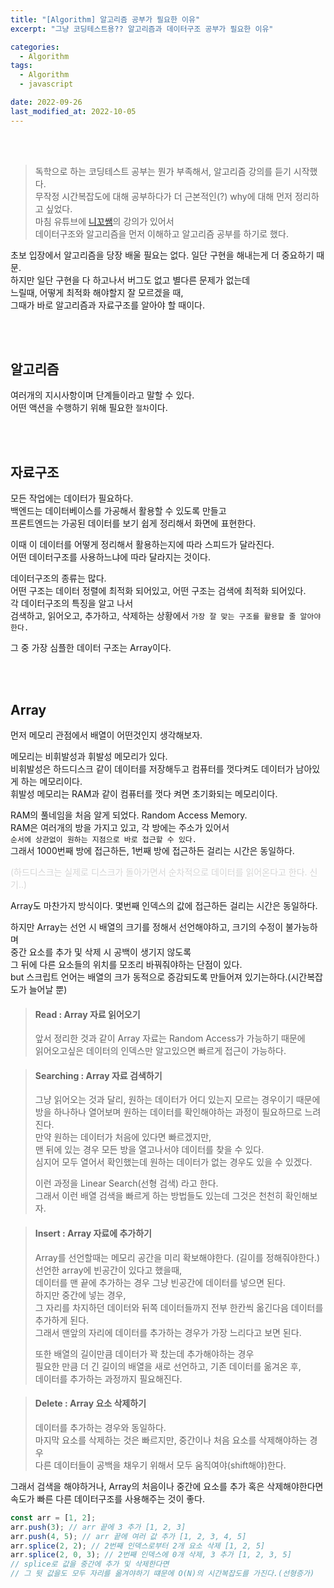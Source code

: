 ```yaml
---
title: "[Algorithm] 알고리즘 공부가 필요한 이유"
excerpt: "그냥 코딩테스트용?? 알고리즘과 데이터구조 공부가 필요한 이유"

categories:
  - Algorithm
tags:
  - Algorithm
  - javascript

date: 2022-09-26
last_modified_at: 2022-10-05
---
```


<br>
<br>

> 독학으로 하는 코딩테스트 공부는 뭔가 부족해서, 알고리즘 강의를 듣기 시작했다.<br>
> 무작정 시간복잡도에 대해 공부하다가 더 근본적인(?) why에 대해 먼저 정리하고 싶었다.<br>
> 마침 유튜브에 [니꼬쌤]의 강의가 있어서<br>
> 데이터구조와 알고리즘을 먼저 이해하고 알고리즘 공부를 하기로 했다.

초보 입장에서 알고리즘을 당장 배울 필요는 없다. 일단 구현을 해내는게 더 중요하기 때문.<br>
하지만 일단 구현을 다 하고나서 버그도 없고 별다른 문제가 없는데<br>
느릴때, 어떻게 최적화 해야할지 잘 모르겠을 때,<br>
그때가 바로 알고리즘과 자료구조를 알아야 할 때이다.

<br>
<br>

## 알고리즘

여러개의 지시사항이며 단계들이라고 말할 수 있다.<br>
어떤 액션을 수행하기 위해 필요한 `절차`이다.

<br>
<br>

## 자료구조

모든 작업에는 데이터가 필요하다.<br>
백엔드는 데이터베이스를 가공해서 활용할 수 있도록 만들고<br>
프론트엔드는 가공된 데이터를 보기 쉽게 정리해서 화면에 표현한다.

이때 이 데이터를 어떻게 정리해서 활용하는지에 따라 스피드가 달라진다.<br>
어떤 데이터구조를 사용하느냐에 따라 달라지는 것이다.

데이터구조의 종류는 많다.<br>
어떤 구조는 데이터 정렬에 최적화 되어있고, 어떤 구조는 검색에 최적화 되어있다.<br>
각 데이터구조의 특징을 알고 나서<br>
검색하고, 읽어오고, 추가하고, 삭제하는 상황에서 `가장 잘 맞는 구조를 활용할 줄 알아야한다.`

그 중 가장 심플한 데이터 구조는 Array이다.

<br>
<br>

## Array

먼저 메모리 관점에서 배열이 어떤것인지 생각해보자.

메모리는 비휘발성과 휘발성 메모리가 있다.<br>
비휘발성은 하드디스크 같이 데이터를 저장해두고 컴퓨터를 껏다켜도 데이터가 남아있게 하는 메모리이다.<br>
휘발성 메모리는 RAM과 같이 컴퓨터를 껏다 켜면 초기화되는 메모리이다.

RAM의 풀네임을 처음 알게 되었다. Random Access Memory.<br>
RAM은 여러개의 방을 가지고 있고, 각 방에는 주소가 있어서<br>
`순서에 상관없이 원하는 지점으로 바로 접근할 수 있다.`<br>
그래서 1000번째 방에 접근하든, 1번째 방에 접근하든 걸리는 시간은 동일하다.

<span style="color: #d6d6d6">(하드디스크는 실제로 디스크가 돌아가면서 순차적으로 데이터를 읽어온다고 한다. 신기..)</span>

Array도 마찬가지 방식이다. 몇번째 인덱스의 값에 접근하든 걸리는 시간은 동일하다.<br>

하지만 Array는 선언 시 배열의 크기를 정해서 선언해야하고, 크기의 수정이 불가능하며<br>
중간 요소를 추가 및 삭제 시 공백이 생기지 않도록<br>
그 뒤에 다른 요소들의 위치를 모조리 바꿔줘야하는 단점이 있다.<br>
but 스크립트 언어는 배열의 크가 동적으로 증감되도록 만들어져 있기는하다.(시간복잡도가 늘어날 뿐)<br>

> #### Read : Array 자료 읽어오기
>
> 앞서 정리한 것과 같이 Array 자료는 Random Access가 가능하기 때문에<br>
> 읽어오고싶은 데이터의 인덱스만 알고있으면 빠르게 접근이 가능하다.

> #### Searching : Array 자료 검색하기
>
> 그냥 읽어오는 것과 달리, 원하는 데이터가 어디 있는지 모르는 경우이기 때문에<br>
> 방을 하나하나 열어보며 원하는 데이터를 확인해야하는 과정이 필요하므로 느려진다.<br>
> 만약 원하는 데이터가 처음에 있다면 빠르겠지만,<br>
> 맨 뒤에 있는 경우 모든 방을 열고나서야 데이터를 찾을 수 있다.<br>
> 심지어 모두 열어서 확인했는데 원하는 데이터가 없는 경우도 있을 수 있겠다.
>
> 이런 과정을 Linear Search(선형 검색) 라고 한다.<br>
> 그래서 이런 배열 검색을 빠르게 하는 방법들도 있는데 그것은 천천히 확인해보자.

> #### Insert : Array 자료에 추가하기
>
> Array를 선언할때는 메모리 공간을 미리 확보해야한다. (길이를 정해줘야한다.)<br>
> 선언한 array에 빈공간이 있다고 했을때,<br>
> 데이터를 맨 끝에 추가하는 경우 그냥 빈공간에 데이터를 넣으면 된다.<br>
> 하지만 중간에 넣는 경우,<br>
> 그 자리를 차지하던 데이터와 뒤쪽 데이터들까지 전부 한칸씩 옮긴다음 데이터를 추가하게 된다.<br>
> 그래서 맨앞의 자리에 데이터를 추가하는 경우가 가장 느리다고 보면 된다.
>
> 또한 배열의 길이만큼 데이터가 꽉 찼는데 추가해야하는 경우<br>
> 필요한 만큼 더 긴 길이의 배열을 새로 선언하고, 기존 데이터를 옮겨온 후,<br>
> 데이터를 추가하는 과정까지 필요해진다.

> #### Delete : Array 요소 삭제하기
>
> 데이터를 추가하는 경우와 동일하다.<br>
> 마지막 요소를 삭제하는 것은 빠르지만, 중간이나 처음 요소를 삭제해야하는 경우<br>
> 다른 데이터들이 공백을 채우기 위해서 모두 움직여야(shift해야)한다.<br>

그래서 검색을 해야하거나, Array의 처음이나 중간에 요소를 추가 혹은 삭제해야한다면<br>
속도가 빠른 다른 데이터구조를 사용해주는 것이 좋다.

```javascript
const arr = [1, 2];
arr.push(3); // arr 끝에 3 추가 [1, 2, 3]
arr.push(4, 5); // arr 끝에 여러 값 추가 [1, 2, 3, 4, 5]
arr.splice(2, 2); // 2번째 인덱스로부터 2개 요소 삭제 [1, 2, 5]
arr.splice(2, 0, 3); // 2번째 인덱스에 0개 삭제, 3 추가 [1, 2, 3, 5]
// splice로 값을 중간에 추가 및 삭제한다면
// 그 뒷 값을도 모두 자리를 옮겨야하기 떄문에 O(N)의 시간복잡도를 가진다.(선형증가)
```

[니꼬쌤]: https://youtu.be/9TyyMtlk5i4

